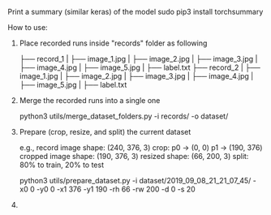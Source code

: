 Print a summary (similar keras) of the model
sudo pip3 install torchsummary

How to use:
1. Place recorded runs inside "records" folder as following

    ├── record_1
    |   ├── image_1.jpg
    |   ├── image_2.jpg
    |   ├── image_3.jpg
    |   ├── image_4.jpg
    |   ├── image_5.jpg
    |   ├── label.txt
    ├── record_2
    |   ├── image_1.jpg
    |   ├── image_2.jpg
    |   ├── image_3.jpg
    |   ├── image_4.jpg
    |   ├── image_5.jpg
    |   ├── label.txt

2. Merge the recorded runs into a single one

    python3 utils/merge_dataset_folders.py -i records/ -o dataset/

3. Prepare (crop, resize, and split) the current dataset

    e.g.,
    record image shape: (240, 376, 3)
    crop:
        p0 -> (0, 0)
        p1 -> (190, 376)
    cropped image shape: (190, 376, 3)
    resized shape: (66, 200, 3)
    split: 80% to train, 20% to test

    python3 utils/prepare_dataset.py -i dataset/2019_09_08_21_21_07_45/ -x0 0 -y0 0 -x1 376 -y1 190 -rh 66 -rw 200 -d 0 -s 20

4. 